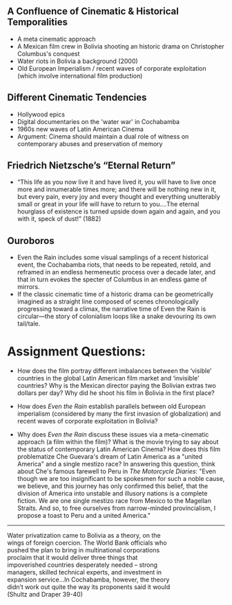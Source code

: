 ## A Confluence of Cinematic & Historical Temporalities 

- A meta cinematic approach
- A Mexican film crew in Bolivia shooting an historic drama on Christopher Columbus's conquest
- Water riots in Bolivia a background (2000)
- Old European Imperialism / recent waves of corporate exploitation (which involve international film production)

## Different Cinematic Tendencies
- Hollywood epics
- Digital documentaries on the 'water  war' in Cochabamba
- 1960s new waves of Latin American Cinema
- Argument: Cinema should maintain a dual role of witness on contemporary abuses and preservation of memory

## Friedrich Nietzsche’s “Eternal Return”  
- “This life as you now live it and have lived it, you will have to live once more and innumerable times more; and there will be nothing new in it, but every pain, every joy and every thought and everything unutterably small or great in your life will have to return to you....The eternal hourglass of existence is turned upside down again and again, and you with it, speck of dust!” (1882)         
## Ouroboros
- Even the Rain includes some visual samplings of a recent historical event, the Cochabamba riots, that needs to be repeated, retold, and reframed in an endless hermeneutic process over a decade later, and that in turn evokes the specter of Columbus in an endless game of mirrors.  
- If the classic cinematic time of a historic drama can be geometrically imagined as a straight line composed of scenes chronologically progressing toward a climax, the narrative time of Even the Rain is circular—the story of colonialism loops like a snake devouring its own tail/tale.


# Assignment Questions:
- How does the film portray different imbalances between the ‘visible’ countries in the global Latin American film market and ‘invisible’ countries? Why is the Mexican director paying the Bolivian extras two dollars per day? Why did he shoot his film in Bolivia in the first place?


- How does _Even the Rain_ establish parallels between old European imperialism (considered by many the first invasion of globalization) and recent waves of corporate exploitation in Bolivia?
 
- Why does _Even the Rain_ discuss these issues via a meta-cinematic approach (a film within the film)? What is the movie trying to say about the status of contemporary Latin American Cinema? How does this film problematize Che Guevara's dream of Latin America as a "united America" and a single mestizo race? In answering this question, think about Che's famous farewell to Peru in _The Motorcycle Diaries_: "Even though we are too insignificant to be spokesmen for such a noble cause, we believe, and this journey has only confirmed this belief, that the division of America into unstable and illusory nations is a complete fiction. We are one single mestizo race from Mexico to the Magellan Straits. And so, to free ourselves from narrow-minded provincialism, I propose a toast to Peru and a united America."


---
Water privatization came to Bolivia as a theory, on the  
wings of foreign coercion. The World Bank officials who  
pushed the plan to bring in multinational corporations  
proclaim that it would deliver three things that  
impoverished countries desperately needed – strong  
managers, skilled technical experts, and investment in  
expansion service...In Cochabamba, however, the theory  
didn’t work out quite the way its proponents said it would  
(Shultz and Draper 39-40)
